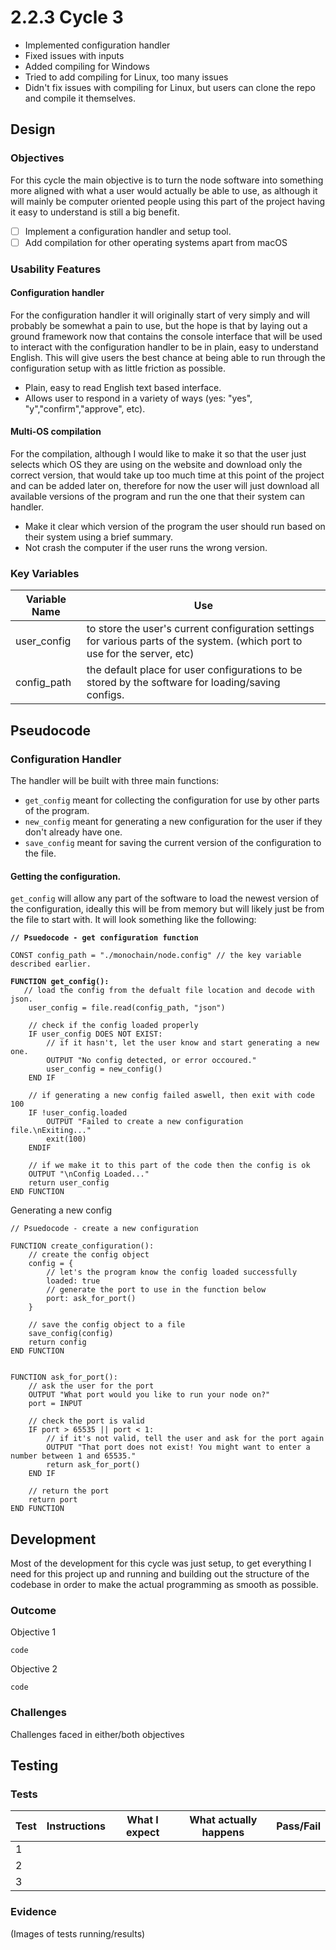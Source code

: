 # 2.2.3 Cycle 3

* Implemented configuration handler
* Fixed issues with inputs
* Added compiling for Windows
* Tried to add compiling for Linux, too many issues
* Didn't fix issues with compiling for Linux, but users can clone the repo and compile it themselves.

## Design

### Objectives

For this cycle the main objective is to turn the node software into something more aligned with what a user would actually be able to use, as although it will mainly be computer oriented people using this part of the project having it easy to understand is still a big benefit.

* [ ] Implement a configuration handler and setup tool.
* [ ] Add compilation for other operating systems apart from macOS

### Usability Features

#### Configuration handler&#x20;

For the configuration handler it will originally start of very simply and will probably be somewhat a pain to use, but the hope is that by laying out a ground framework now that contains the console interface that will be used to interact with the configuration handler to be in plain, easy to understand English. This will give users the best chance at being able to run through the configuration setup with as little friction as possible.

* Plain, easy to read English text based interface.
* Allows user to respond in a variety of ways (yes: "yes", "y","confirm","approve", etc).

#### Multi-OS compilation

For the compilation, although I would like to make it so that the user just selects which OS they are using on the website and download only the correct version, that would take up too much time at this point of the project and can be added later on, therefore for now the user will just download all available versions of the program and run the one that their system can handler.

* Make it clear which version of the program the user should run based on their system using a brief summary.
* Not crash the computer if the user runs the wrong version.

### Key Variables

| Variable Name | Use                                                                                                                         |
| ------------- | --------------------------------------------------------------------------------------------------------------------------- |
| user\_config  | to store the user's current configuration settings for various parts of the system. (which port to use for the server, etc) |
| config\_path  | the default place for user configurations to be stored by the software for loading/saving configs.                          |

## Pseudocode

### Configuration Handler

The handler will be built with three main functions:

* `get_config` meant for collecting the configuration for use by other parts of the program.
* `new_config` meant for generating a new configuration for the user if they don't already have one.
* `save_config` meant for saving the current version of the configuration to the file.

#### Getting the configuration.

`get_config` will allow any part of the software to load the newest version of the configuration, ideally this will be from memory but will likely just be from the file to start with. It will look something like the following:

<pre><code><strong>// Psuedocode - get configuration function
</strong><strong>
</strong>CONST config_path = "./monochain/node.config" // the key variable described earlier.
<strong>
</strong><strong>FUNCTION get_config():
</strong> 	// load the config from the defualt file location and decode with json.
	user_config = file.read(config_path, "json")

	// check if the config loaded properly
	IF user_config DOES NOT EXIST:
		// if it hasn't, let the user know and start generating a new one.
		OUTPUT "No config detected, or error occoured."
		user_config = new_config()
	END IF
	
	// if generating a new config failed aswell, then exit with code 100
	IF !user_config.loaded 
		OUTPUT "Failed to create a new configuration file.\nExiting..."
		exit(100)
	ENDIF

	// if we make it to this part of the code then the config is ok
	OUTPUT "\nConfig Loaded..."
	return user_config
END FUNCTION</code></pre>

Generating a new config

```
// Psuedocode - create a new configuration

FUNCTION create_configuration():
	// create the config object
	config = {
		// let's the program know the config loaded successfully
		loaded: true	
		// generate the port to use in the function below	
		port: ask_for_port()
	}
	
	// save the config object to a file
	save_config(config)
	return config
END FUNCTION


FUNCTION ask_for_port():
	// ask the user for the port 
	OUTPUT "What port would you like to run your node on?"
	port = INPUT

	// check the port is valid
	IF port > 65535 || port < 1:
		// if it's not valid, tell the user and ask for the port again
		OUTPUT "That port does not exist! You might want to enter a number between 1 and 65535."
		return ask_for_port()
	END IF

	// return the port
	return port
END FUNCTION
```

## Development

Most of the development for this cycle was just setup, to get everything I need for this project up and running and building out the structure of the codebase in order to make the actual programming as smooth as possible.

### Outcome

Objective 1

```
code
```

Objective 2

```
code
```

### Challenges

Challenges faced in either/both objectives

## Testing

### Tests

| Test | Instructions | What I expect | What actually happens | Pass/Fail |
| ---- | ------------ | ------------- | --------------------- | --------- |
| 1    |              |               |                       |           |
| 2    |              |               |                       |           |
| 3    |              |               |                       |           |

### Evidence

(Images of tests running/results)
